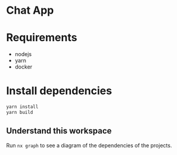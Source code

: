 # Chat App

# Requirements

- nodejs
- yarn
- docker

# Install dependencies

```bash
yarn install
yarn build
```

## Understand this workspace

Run `nx graph` to see a diagram of the dependencies of the projects.

<!-- STUFF TO DO -->
<!-- Improve UI and UX -->
<!-- Add e2e tests -->
<!-- Improve the readme -->
<!-- Deploy new features(end of the project) -->
